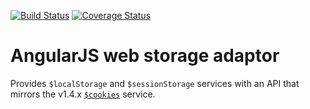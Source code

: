 [![Build Status](https://travis-ci.org/r-park/angular-storage.svg?branch=master)](https://travis-ci.org/r-park/angular-storage)
[![Coverage Status](https://coveralls.io/repos/r-park/angular-storage/badge.svg?branch=master)](https://coveralls.io/r/r-park/angular-storage?branch=master)

# AngularJS web storage adaptor
Provides `$localStorage` and `$sessionStorage` services with an API that mirrors the v1.4.x <a href="https://docs.angularjs.org/api/ngCookies/service/$cookies" target="_blank">`$cookies`</a> service.
